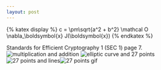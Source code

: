 ```yaml
---
layout: post
---
```

{% katex display %}
  c = \pm\sqrt{a^2 + b^2}
  \mathcal O
  \nabla_\boldsymbol{x} J(\boldsymbol{x})
{% endkatex %}

Standards for Efficient Cryptography 1 (SEC 1) page 7.
![multiplication and addition](/Blog/assets/img/mutiandadd.png)
![elliptic curve and 27 points](/Blog/assets/img/0.png)
![27 points and lines](/Blog/assets/img/27.png)![27 points gif](/Blog/assets/img/EC.gif)

